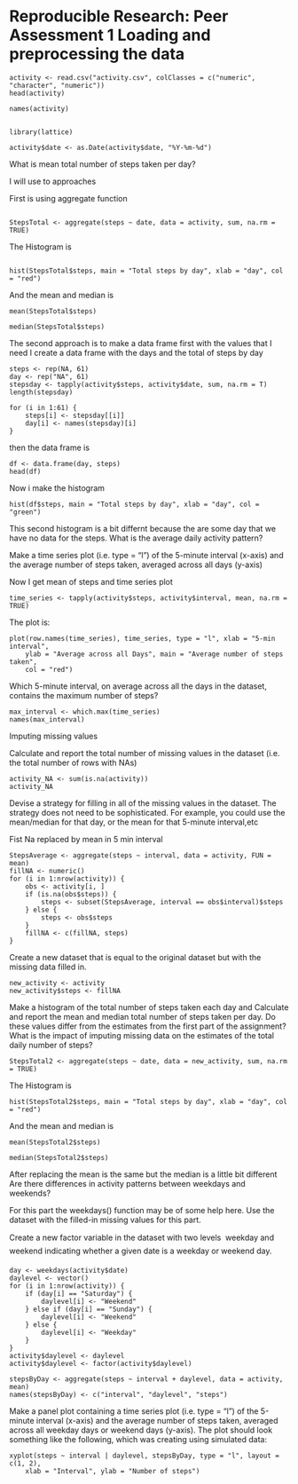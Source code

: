 Reproducible Research: Peer Assessment 1
Loading and preprocessing the data
========================================================
```{r simulartion , echo=TRUE}
activity <- read.csv("activity.csv", colClasses = c("numeric", "character", "numeric"))
head(activity)
```


```{r simulation, echo=TRUE}
names(activity)
```

```{r}

library(lattice)

activity$date <- as.Date(activity$date, "%Y-%m-%d")
```

What is mean total number of steps taken per day?


I will use to approaches

First is using aggregate function
```{r}

StepsTotal <- aggregate(steps ~ date, data = activity, sum, na.rm = TRUE)
```
The Histogram is
```{r}

hist(StepsTotal$steps, main = "Total steps by day", xlab = "day", col = "red")

```
And the mean and median is
```{r}
mean(StepsTotal$steps)
```
```{r}
median(StepsTotal$steps)

```

The second approach is to make a data frame first with the values that I need I create a data frame with the days and the total of steps by day
```{r}
steps <- rep(NA, 61)
day <- rep("NA", 61)
stepsday <- tapply(activity$steps, activity$date, sum, na.rm = T)
length(stepsday)

```
```{r}
for (i in 1:61) {
    steps[i] <- stepsday[[i]]
    day[i] <- names(stepsday)[i]
}

```
then the data frame is 
```{r}
df <- data.frame(day, steps)
head(df)

```

Now i make the histogram

```{r}
hist(df$steps, main = "Total steps by day", xlab = "day", col = "green")
```

This second histogram is a bit differnt because the are some day that we have no data for the steps.
What is the average daily activity pattern?

Make a time series plot (i.e. type = “l”) of the 5-minute interval (x-axis) and the average number of steps taken, averaged across all days (y-axis)

Now I get mean of steps and time series plot
```{r}
time_series <- tapply(activity$steps, activity$interval, mean, na.rm = TRUE)
```
The plot is:

```{r}
plot(row.names(time_series), time_series, type = "l", xlab = "5-min interval", 
    ylab = "Average across all Days", main = "Average number of steps taken", 
    col = "red")
```

Which 5-minute interval, on average across all the days in the dataset, contains the maximum number of steps?

```{r}
max_interval <- which.max(time_series)
names(max_interval)

```

Imputing missing values

Calculate and report the total number of missing values in the dataset (i.e. the total number of rows with NAs)


```{r}
activity_NA <- sum(is.na(activity))
activity_NA
```

Devise a strategy for filling in all of the missing values in the dataset. The strategy does not need to be sophisticated. For example, you could use the mean/median for that day, or the mean for that 5-minute interval,etc

Fist Na replaced by mean in 5 min interval

```{r}
StepsAverage <- aggregate(steps ~ interval, data = activity, FUN = mean)
fillNA <- numeric()
for (i in 1:nrow(activity)) {
    obs <- activity[i, ]
    if (is.na(obs$steps)) {
        steps <- subset(StepsAverage, interval == obs$interval)$steps
    } else {
        steps <- obs$steps
    }
    fillNA <- c(fillNA, steps)
}

```

Create a new dataset that is equal to the original dataset but with the missing data filled in.

```{r}
new_activity <- activity
new_activity$steps <- fillNA

```

Make a histogram of the total number of steps taken each day and Calculate and report the mean and median total number of steps taken per day. Do these values differ from the estimates from the first part of the assignment? What is the impact of imputing missing data on the estimates of the total daily number of steps?

```{r}
StepsTotal2 <- aggregate(steps ~ date, data = new_activity, sum, na.rm = TRUE)

```

The Histogram is 

```{r}
hist(StepsTotal2$steps, main = "Total steps by day", xlab = "day", col = "red")
```

And the mean and median is

```{r}
mean(StepsTotal2$steps)

```
```{r}
median(StepsTotal2$steps)

```

After replacing the mean is the same but the median is a little bit different
Are there differences in activity patterns between weekdays and weekends?

For this part the weekdays() function may be of some help here. Use the dataset with the filled-in missing values for this part.

Create a new factor variable in the dataset with two levels  weekday and weekend indicating whether a given date is a weekday or weekend day.

```{r}
day <- weekdays(activity$date)
daylevel <- vector()
for (i in 1:nrow(activity)) {
    if (day[i] == "Saturday") {
        daylevel[i] <- "Weekend"
    } else if (day[i] == "Sunday") {
        daylevel[i] <- "Weekend"
    } else {
        daylevel[i] <- "Weekday"
    }
}
activity$daylevel <- daylevel
activity$daylevel <- factor(activity$daylevel)

stepsByDay <- aggregate(steps ~ interval + daylevel, data = activity, mean)
names(stepsByDay) <- c("interval", "daylevel", "steps")

```

Make a panel plot containing a time series plot (i.e. type = “l”) of the 5-minute interval (x-axis) and the average number of steps taken, averaged across all weekday days or weekend days (y-axis). The plot should look something like the following, which was creating using simulated data:
```{r}
xyplot(steps ~ interval | daylevel, stepsByDay, type = "l", layout = c(1, 2), 
    xlab = "Interval", ylab = "Number of steps")

```



